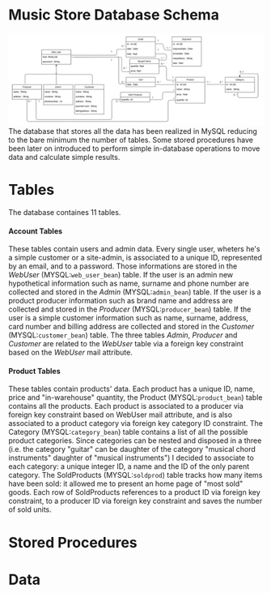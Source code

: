# Music Store Database Schema
![...loading...](https://github.com/iambrunoromano/MusicStore/blob/main/MusicStore/db/MusicStoreUML.png?raw=true)
The database that stores all the data has been realized in MySQL reducing to the bare minimum the number of tables. Some stored procedures have been later on introduced to perform simple in-database operations to move data and calculate simple results. 

# Tables
The database containes 11 tables.
#### Account Tables
These tables contain users and admin data. Every single user, wheters he's a simple customer or a site-admin, is associated to a unique ID, represented by an email, and to a password. Those informations are stored in the _WebUser_ (MYSQL:`web_user_bean`) table. If the user is an admin new hypothetical information such as name, surname and phone number are collected and stored in the *Admin* (MYSQL:`admin_bean`) table. If the user is a product producer information such as brand name and address are collected and stored in the *Producer* (MYSQL:`producer_bean`) table. If the user is a simple customer information such as name, surname, address, card number and billing address are collected and stored in the *Customer* (MYSQL:`customer_bean`) table. The three tables *Admin*, *Producer* and *Customer* are related to the *WebUser* table via a foreign key constraint based on the *WebUser* mail attribute. 
#### Product Tables
These tables contain products' data. Each product has a unique ID, name, price and "in-warehouse" quantity, the Product (MYSQL:`product_bean`) table contains all the products. Each product is associated to a producer via foreign key constraint based on WebUser mail attribute, and is also associated to a product category via foreign key category ID constraint. The Category (MYSQL:`category_bean`) table contains a list of all the possible product categories. Since categories can be nested and disposed in a three (i.e. the category "guitar" can be daughter of the category "musical chord instruments" daughter of "musical instruments") I decided to associate to each category: a unique integer ID, a name and the ID of the only parent category. The SoldProducts (MYSQL:`soldprod`) table tracks how many items have been sold: it allowed me to present an home page of "most sold" goods. Each row of SoldProducts references to a product ID via foreign key constraint, to a producer ID via foreign key constraint and saves the number of sold units. 
# Stored Procedures
# Data
